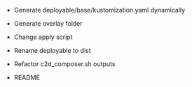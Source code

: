 
* Generate deployable/base/kustomization.yaml dynamically
* Generate overlay folder
* Change apply script
* Rename deployable to dist

* Refactor c2d_composer.sh outputs
* README

